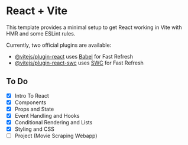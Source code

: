 # React + Vite

This template provides a minimal setup to get React working in Vite with HMR and some ESLint rules.

Currently, two official plugins are available:

- [@vitejs/plugin-react](https://github.com/vitejs/vite-plugin-react/blob/main/packages/plugin-react/README.md) uses [Babel](https://babeljs.io/) for Fast Refresh
- [@vitejs/plugin-react-swc](https://github.com/vitejs/vite-plugin-react-swc) uses [SWC](https://swc.rs/) for Fast Refresh

## To Do
- [X] Intro To React
- [X] Components
- [x] Props and State
- [x] Event Handling and Hooks
- [x] Conditional Rendering and Lists
- [x] Styling and CSS
- [ ] Project (Movie Scraping Webapp)
